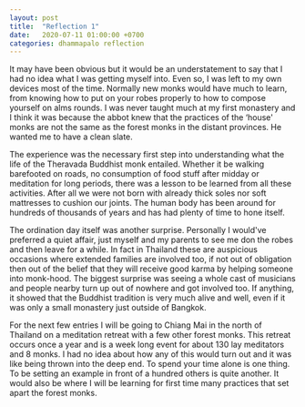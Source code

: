 ```yaml
---
layout: post
title:  "Reflection 1"
date:   2020-07-11 01:00:00 +0700
categories: dhammapalo reflection
---
```

It may have been obvious but it would be an understatement to say that I had no idea what I was getting myself into. Even so, I was left to my own devices most of the time. Normally new monks would have much to learn, from knowing how to put on your robes properly to how to compose yourself on alms rounds. I was never taught much at my first monastery and I think it was because the abbot knew that the practices of the ‘house' monks are not the same as the forest monks in the distant provinces. He wanted me to have a clean slate.

The experience was the necessary first step into understanding what the life of the Theravada Buddhist monk entailed. Whether it be walking barefooted on roads, no consumption of food stuff after midday or meditation for long periods, there was a lesson to be learned from all these activities. After all we were not born with already thick soles nor soft mattresses to cushion our joints. The human body has been around for hundreds of thousands of years and has had plenty of time to hone itself.

The ordination day itself was another surprise. Personally I would've preferred a quiet affair, just myself and my parents to see me don the robes and then leave for a while. In fact in Thailand these are auspicious occasions where extended families are involved too, if not out of obligation then out of the belief that they will receive good karma by helping someone into monk-hood. The biggest surprise was seeing a whole cast of musicians and people nearby turn up out of nowhere and got involved too. If anything, it showed that the Buddhist tradition is very much alive and well, even if it was only a small monastery just outside of Bangkok.

For the next few entries I will be going to Chiang Mai in the north of Thailand on a meditation retreat with a few other forest monks. This retreat occurs once a year and is a week long event for about 130 lay meditators and 8 monks. I had no idea about how any of this would turn out and it was like being thrown into the deep end. To spend your time alone is one thing. To be setting an example in front of a hundred others is quite another. It would also be where I will be learning for first time many practices that set apart the forest monks.